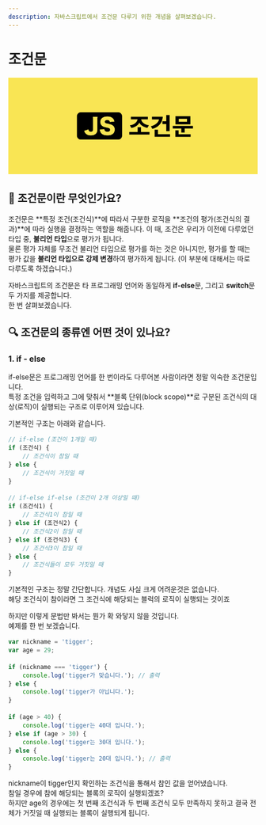 ```yaml
---
description: 자바스크립트에서 조건문 다루기 위한 개념을 살펴보겠습니다.
---
```


# 조건문

![](../.gitbook/assets/conditional.png)

## 🤔 조건문이란 무엇인가요?

조건문은 **특정 조건\(조건식\)**에 따라서 구분한 로직을 **조건의 평가\(조건식의 결과\)**에 따라 실행을 결정하는 역할을 해줍니다. 이 때, 조건은 우리가 이전에 다루었던 타입 중, **불리언 타입**으로 평가가 됩니다.  
물론 평가 자체를 무조건 불리언 타입으로 평가를 하는 것은 아니지만, 평가를 할 때는 평가 값을 **불리언 타입으로 강제 변경**하여 평가하게 됩니다. \(이 부분에 대해서는 따로 다루도록 하겠습니다.\)

자바스크립트의 조건문은 타 프로그래밍 언어와 동일하게 **if-else**문, 그리고 **switch**문 두 가지를 제공합니다.  
한 번 살펴보겠습니다.

## 🔍 조건문의 종류엔 어떤 것이 있나요?

### 1. if - else

if-else문은 프로그래밍 언어를 한 번이라도 다루어본 사람이라면 정말 익숙한 조건문입니다.  
특정 조건을 입력하고 그에 맞춰서 **블록 단위\(block scope\)**로 구분된 조건식의 대상\(로직\)이 실행되는 구조로 이루어져 있습니다.

기본적인 구조는 아래와 같습니다.

```javascript
// if-else (조건이 1개일 때)
if (조건식) {
    // 조건식이 참일 때
} else {
    // 조건식이 거짓일 때
}

// if-else if-else (조건이 2개 이상일 때)
if (조건식1) {
    // 조건식1이 참일 때
} else if (조건식2) {
    // 조건식2이 참일 때    
} else if (조건식3) {
    // 조건식3이 참일 때
} else {
    // 조건식들이 모두 거짓일 때
}
```

기본적인 구조는 정말 간단합니다. 개념도 사실 크게 어려운것은 없습니다.  
해당 조건식이 참이라면 그 조건식에 해당되는 블럭의 로직이 실행되는 것이죠  
  
하지만 이렇게 문법만 봐서는 뭔가 확 와닿지 않을 것입니다.  
예제를 한 번 보겠습니다.

```javascript
var nickname = 'tigger';
var age = 29;

if (nickname === 'tigger') {
    console.log('tigger가 맞습니다.'); // 출력
} else {
    console.log('tigger가 아닙니다.');
}

if (age > 40) {
    console.log('tigger는 40대 입니다.');
} else if (age > 30) {
    console.log('tigger는 30대 입니다.');
} else {
    console.log('tigger는 20대 입니다.'); // 출력
}
```

nickname이 tigger인지 확인하는 조건식을 통해서 참인 값을 얻어냈습니다.  
참일 경우에 참에 해당되는 블록의 로직이 실행되겠죠?  
하지만 age의 경우에는 첫 번째 조건식과 두 번째 조건식 모두 만족하지 못하고 결국 전체가 거짓일 때 실행되는 블록이 실행되게 됩니다.

